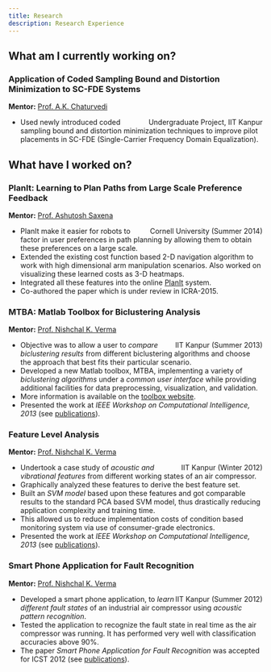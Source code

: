 ```yaml
---
title: Research
description: Research Experience
---
```


## What am I currently working on?

### Application of Coded Sampling Bound and Distortion Minimization to SC-FDE Systems
**Mentor:** [Prof. A.K. Chaturvedi](http://home.iitk.ac.in/~akc/)
<div style="float:right">Undergraduate Project, IIT Kanpur</div>

- Used newly introduced coded sampling bound and distortion minimization techniques to improve pilot placements in SC-FDE (Single-Carrier Frequency Domain Equalization).


## What have I worked on?

### PlanIt: Learning to Plan Paths from Large Scale Preference Feedback
**Mentor:** [Prof. Ashutosh Saxena](http://www.cs.cornell.edu/~asaxena/)
<div style="float:right">Cornell University (Summer 2014)</div>

- PlanIt make it easier for robots to factor in user preferences in path planning by allowing them to obtain these preferences on a large scale.
- Extended the existing cost function based 2-D navigation algorithm to work with high dimensional arm manipulation scenarios. Also worked on visualizing these learned costs as 3-D heatmaps.
- Integrated all these features into the online [PlanIt](http://planit.cs.cornell.edu/) system.
- Co-authored the paper which is under review in ICRA-2015.

### MTBA: Matlab Toolbox for Biclustering Analysis
**Mentor:** [Prof. Nishchal K. Verma](http://home.iitk.ac.in/~nishchal/)
<div style="float:right">IIT Kanpur (Summer 2013)</div>

- Objective was to allow a user to _compare biclustering results_ from different biclustering algorithms and choose the approach that best fits their particular scenario.
- Developed a new Matlab toolbox, MTBA, implementing a variety of _biclustering algorithms_ under a _common user interface_ while providing additional facilities for data preprocessing, visualization, and validation. 
- More information is available on the [toolbox website](http://iitk.ac.in/iil/mtba/). 
- Presented the work at _IEEE Workshop on Computational Intelligence, 2013_ (see [publications](/publications)).

### Feature Level Analysis
**Mentor:** [Prof. Nishchal K. Verma](http://home.iitk.ac.in/~nishchal/)
<div style="float:right">IIT Kanpur (Winter 2012)</div>

- Undertook a case study of _acoustic and vibrational features_ from different working states of an air compressor.
- Graphically analyzed these features to derive the best feature set.
- Built an _SVM model_ based upon these features and got comparable results to the standard PCA based SVM model, thus drastically reducing application complexity and training time.
- This allowed us to reduce implementation costs of condition based monitoring system via use of consumer-grade electronics.
- Presented the work at _IEEE Workshop on Computational Intelligence, 2013_ (see [publications](/publications)).

### Smart Phone Application for Fault Recognition

**Mentor:** [Prof. Nishchal K. Verma](http://home.iitk.ac.in/~nishchal/)
<div style="float:right">IIT Kanpur (Summer 2012)</div>

- Developed a smart phone application, to _learn different fault states_ of an industrial air compressor using _acoustic pattern recognition_.
- Tested the application to recognize the fault state in real time as the air compressor was running. It has performed very well with classification accuracies above 90\%.
- The paper *Smart Phone Application for Fault Recognition* was accepted for ICST 2012 (see [publications](/publications)).

